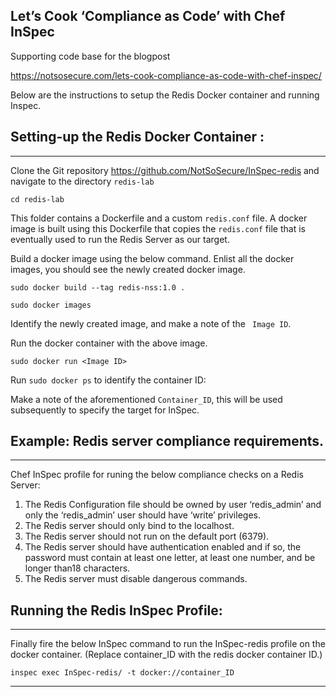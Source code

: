 ## Let’s Cook ‘Compliance as Code’ with Chef InSpec

Supporting code base for the blogpost

https://notsosecure.com/lets-cook-compliance-as-code-with-chef-inspec/

Below are the instructions to setup the Redis Docker container and running Inspec. 

## Setting-up the Redis Docker Container :
----

Clone the Git repository https://github.com/NotSoSecure/InSpec-redis and navigate to the directory ``` redis-lab ```

 ``` cd redis-lab ```

This folder contains a Dockerfile and a custom ``` redis.conf ``` file. A docker image is built using this Dockerfile that copies the ``` redis.conf ``` file that is eventually used to run the Redis Server as our target.  

Build a docker image using the below command. Enlist all the docker images, you should see the newly created docker image.


``` sudo docker build --tag redis-nss:1.0 . ``` 

``` sudo docker images ```

Identify the newly created image, and make a note of the ``` Image ID```. 

Run the docker container with the above image.


``` sudo docker run <Image ID>  ```

Run ``` sudo docker ps ```  to identify the container ID:

Make a  note of the aforementioned ``` Container_ID ```, this will be used subsequently to specify the target for InSpec.

## Example: Redis server compliance requirements.
---

Chef InSpec profile for runing the below compliance checks on a Redis Server:

1. The Redis Configuration file should be owned by user ‘redis_admin’ and only the ‘redis_admin’ user should have ‘write’ privileges. 
1. The Redis server should only bind to the localhost.
1. The Redis server should not run on the default port (6379).
1. The Redis server should have authentication enabled and if so, the password must contain at least one letter, at least one number, and be longer than18 characters.
1. The Redis server must disable dangerous commands.


## Running the Redis InSpec Profile: 
---
Finally fire the below InSpec command to run the InSpec-redis profile on the docker container. 
(Replace container_ID with the redis docker container ID.)

``` inspec exec InSpec-redis/ -t docker://container_ID ```

-------
